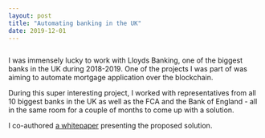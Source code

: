 ```yaml
---
layout: post
title: "Automating banking in the UK"
date: 2019-12-01
---
```


<img src="{{ site.baseurl }}/assets/images/lloyds.png" alt="" class="right">
<p>I was immensely lucky to work with Lloyds Banking, one of the biggest banks in the UK during 2018-2019. One of the projects I was part of was aiming to automate mortgage application over the blockchain.</p>
<p>During this super interesting project, I worked with representatives from all 10 biggest banks in the UK as well as the FCA and the Bank of England - all in the same room for a couple of months to come up with a solution.</p>
<p>I co-authored <a href="https://www.fca.org.uk/innovation/regtech/digital-regulatory-reporting">a whitepaper</a> presenting the proposed solution.</p>
<p>&nbsp;</p>
